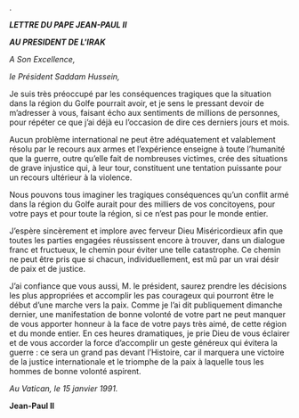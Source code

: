 .

***LETTRE DU PAPE JEAN-PAUL II***

***AU PRESIDENT DE L'IRAK***

*A Son Excellence,*

*le Président Saddam Hussein,*

Je suis très préoccupé par les conséquences tragiques que la situation dans la région du Golfe pourrait avoir, et je sens le pressant devoir de m’adresser à vous, faisant écho aux sentiments de millions de personnes, pour répéter ce que j’ai déjà eu l’occasion de dire ces derniers jours et mois.

Aucun problème international ne peut être adéquatement et valablement résolu par le recours aux armes et l’expérience enseigne à toute l’humanité que la guerre, outre qu’elle fait de nombreuses victimes, crée des situations de grave injustice qui, à leur tour, constituent une tentation puissante pour un recours ultérieur à la violence.

Nous pouvons tous imaginer les tragiques conséquences qu’un conflit armé dans la région du Golfe aurait pour des milliers de vos concitoyens, pour votre pays et pour toute la région, si ce n’est pas pour le monde entier.

J’espère sincèrement et implore avec ferveur Dieu Miséricordieux afin que toutes les parties engagées réussissent encore à trouver, dans un dialogue franc et fructueux, le chemin pour éviter une telle catastrophe. Ce chemin ne peut être pris que si chacun, individuellement, est mû par un vrai désir de paix et de justice.

J’ai confiance que vous aussi, M. le président, saurez prendre les décisions les plus appropriées et accomplir les pas courageux qui pourront être le début d’une marche vers la paix. Comme je l’ai dit publiquement dimanche dernier, une manifestation de bonne volonté de votre part ne peut manquer de vous apporter honneur à la face de votre pays très aimé, de cette région et du monde entier. En ces heures dramatiques, je prie Dieu de vous éclairer et de vous accorder la force d’accomplir un geste généreux qui évitera la guerre : ce sera un grand pas devant l’Histoire, car il marquera une victoire de la justice internationale et le triomphe de la paix à laquelle tous les hommes de bonne volonté aspirent.

*Au Vatican, le 15 janvier 1991.*

**Jean-Paul II**